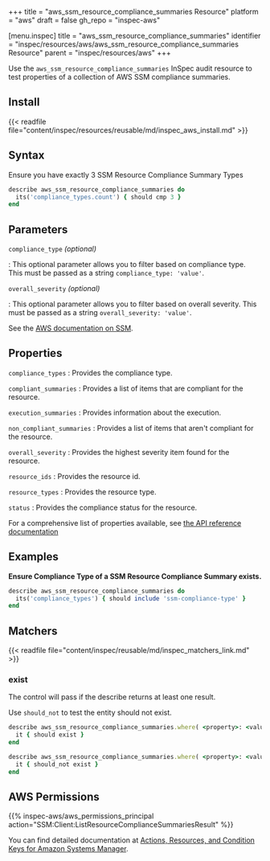 +++
title = "aws_ssm_resource_compliance_summaries Resource"
platform = "aws"
draft = false
gh_repo = "inspec-aws"

[menu.inspec]
title = "aws_ssm_resource_compliance_summaries"
identifier = "inspec/resources/aws/aws_ssm_resource_compliance_summaries Resource"
parent = "inspec/resources/aws"
+++

Use the `aws_ssm_resource_compliance_summaries` InSpec audit resource to test properties of a collection of AWS SSM compliance summaries.

## Install

{{< readfile file="content/inspec/resources/reusable/md/inspec_aws_install.md" >}}

## Syntax

 Ensure you have exactly 3 SSM Resource Compliance Summary Types

```ruby
describe aws_ssm_resource_compliance_summaries do
  its('compliance_types.count') { should cmp 3 }
end
```

## Parameters

`compliance_type` _(optional)_

: This optional parameter allows you to filter based on compliance type. This must be passed as a string `compliance_type: 'value'`.

`overall_severity` _(optional)_

: This optional parameter allows you to filter based on overall severity. This must be passed as a string `overall_severity: 'value'`.

See the [AWS documentation on SSM](https://docs.aws.amazon.com/systems-manager/?id=docs_gateway).

## Properties

`compliance_types`
: Provides the compliance type.

`compliant_summaries`
: Provides a list of items that are compliant for the resource.

`execution_summaries`
: Provides information about the execution.

`non_compliant_summaries`
: Provides a list of items that aren't compliant for the resource.

`overall_severity`
: Provides the highest severity item found for the resource.

`resource_ids`
: Provides the resource id.

`resource_types`
: Provides the resource type.

`status`
: Provides the compliance status for the resource.

For a comprehensive list of properties available, see [the API reference documentation](https://docs.aws.amazon.com/systems-manager/latest/APIReference/API_ResourceComplianceSummaryItem.html)

## Examples

**Ensure Compliance Type of a SSM Resource Compliance Summary exists.**

```ruby
describe aws_ssm_resource_compliance_summaries do
  its('compliance_types') { should include 'ssm-compliance-type' }
end
```

## Matchers

{{< readfile file="content/inspec/reusable/md/inspec_matchers_link.md" >}}

### exist

The control will pass if the describe returns at least one result.

Use `should_not` to test the entity should not exist.

```ruby
describe aws_ssm_resource_compliance_summaries.where( <property>: <value> ) do
  it { should exist }
end
```

```ruby
describe aws_ssm_resource_compliance_summaries.where( <property>: <value> ) do
  it { should_not exist }
end
```

## AWS Permissions

{{% inspec-aws/aws_permissions_principal action="SSM:Client:ListResourceComplianceSummariesResult" %}}

You can find detailed documentation at [Actions, Resources, and Condition Keys for Amazon Systems Manager](https://docs.aws.amazon.com/IAM/latest/UserGuide/list_awssystemsmanager.html).